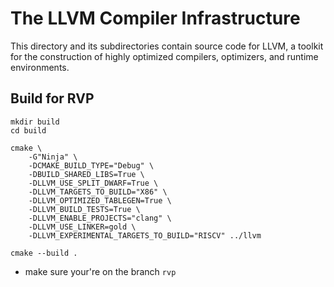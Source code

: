 # The LLVM Compiler Infrastructure

This directory and its subdirectories contain source code for LLVM,
a toolkit for the construction of highly optimized compilers,
optimizers, and runtime environments.

## Build for RVP
```
mkdir build
cd build

cmake \
    -G"Ninja" \
    -DCMAKE_BUILD_TYPE="Debug" \
    -DBUILD_SHARED_LIBS=True \
    -DLLVM_USE_SPLIT_DWARF=True \
    -DLLVM_TARGETS_TO_BUILD="X86" \
    -DLLVM_OPTIMIZED_TABLEGEN=True \
    -DLLVM_BUILD_TESTS=True \
    -DLLVM_ENABLE_PROJECTS="clang" \
    -DLLVM_USE_LINKER=gold \
    -DLLVM_EXPERIMENTAL_TARGETS_TO_BUILD="RISCV" ../llvm

cmake --build .
```
- make sure your're on the branch `rvp`